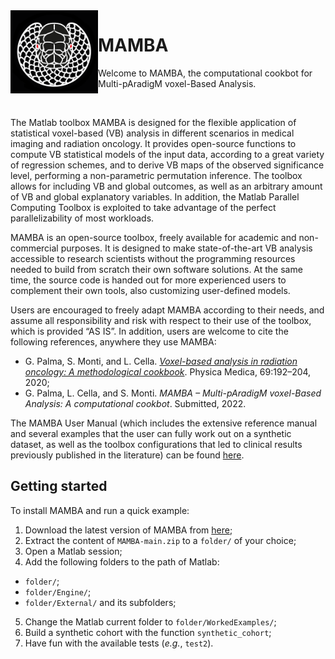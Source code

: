 <img src="MAMBA.png" align="left" alt="drawing" width="140"/>

# MAMBA

Welcome to MAMBA, the computational cookbot for Multi-pAradigM voxel-Based Analysis.

<br />

The Matlab toolbox MAMBA is designed for the flexible application of statistical voxel-based (VB) analysis in different scenarios in medical imaging and radiation oncology. It provides open-source functions to compute VB statistical models of the input data, according to a great variety of regression schemes, and to derive VB maps of the observed significance level, performing a non-parametric permutation inference. The toolbox allows for including VB and global outcomes, as well as an arbitrary amount of VB and global explanatory variables. In addition, the Matlab Parallel Computing Toolbox is exploited to take advantage of the perfect parallelizability of most workloads.

MAMBA is an open-source toolbox, freely available for academic and non-commercial purposes. It is designed to make state-of-the-art VB analysis accessible to research scientists without the programming resources needed to build from scratch their own software solutions. At the same time, the source code is handed out for more experienced users to complement their own tools, also customizing user-defined models.

Users are encouraged to freely adapt MAMBA according to their needs, and assume all responsibility and risk with respect to their use of the toolbox, which is provided “AS IS”. In addition, users are welcome to cite the following references, anywhere they use MAMBA:

- G. Palma, S. Monti, and L. Cella. <a href="https://www.sciencedirect.com/science/article/pii/S1120179719305344" target="_blank">*Voxel-based analysis in radiation oncology: A methodological cookbook*</a>. Physica Medica, 69:192–204, 2020;
- G. Palma, L. Cella, and S. Monti. *MAMBA – Multi-pAradigM voxel-Based Analysis: A computational cookbot*. Submitted, 2022.

The MAMBA User Manual (which includes the extensive reference manual and several examples that the user can fully work out on a synthetic dataset, as well as the toolbox configurations that led to clinical results previously published in the literature) can be found [here](Docs/UserManual.pdf).

## Getting started

To install MAMBA and run a quick example:

1. Download the latest version of MAMBA from [here](https://github.com/pippipalma/MAMBA/archive/refs/heads/main.zip);
2. Extract the content of ``MAMBA-main.zip`` to a ``folder/`` of your choice;
3. Open a Matlab session;
4. Add the following folders to the path of Matlab:
- ``folder/``;
- ``folder/Engine/``;
- ``folder/External/`` and its subfolders;
5. Change the Matlab current folder to ``folder/WorkedExamples/``;
6. Build a synthetic cohort with the function ``synthetic_cohort``;
7. Have fun with the available tests (*e.g.*, ``test2``).
